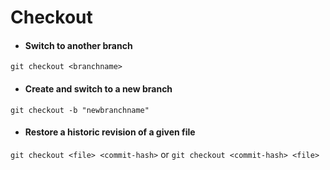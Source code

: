 # Checkout

- #### Switch to another branch  
```git checkout <branchname>```

- #### Create and switch to a new branch  
```git checkout -b "newbranchname"```

- #### Restore a historic revision of a given file  
```git checkout <file> <commit-hash>``` or ```git checkout <commit-hash> <file>```
